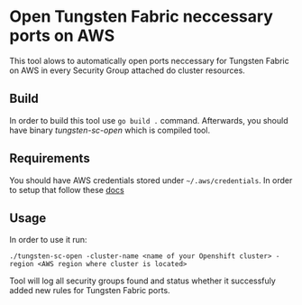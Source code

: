 # Open Tungsten Fabric neccessary ports on AWS

This tool alows to automatically open ports neccessary for Tungsten Fabric on AWS in every Security Group attached do cluster resources.

## Build

In order to build this tool use `go build .` command.
Afterwards, you should have binary *tungsten-sc-open* which is compiled tool.

## Requirements

You should have AWS credentials stored under `~/.aws/credentials`.
In order to setup that follow these [docs](https://docs.aws.amazon.com/cli/latest/userguide/cli-configure-files.html)

## Usage

In order to use it run:
```
./tungsten-sc-open -cluster-name <name of your Openshift cluster> -region <AWS region where cluster is located>
```

Tool will log all security groups found and status whether it successfuly added new rules for Tungsten Fabric ports.
